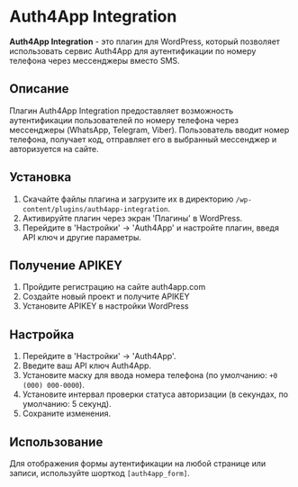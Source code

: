 # Auth4App Integration

**Auth4App Integration** - это плагин для WordPress, который позволяет использовать сервис Auth4App для аутентификации по номеру телефона через мессенджеры вместо SMS.

## Описание

Плагин Auth4App Integration предоставляет возможность аутентификации пользователей по номеру телефона через мессенджеры (WhatsApp, Telegram, Viber). Пользователь вводит номер телефона, получает код, отправляет его в выбранный мессенджер и авторизуется на сайте.

## Установка

1. Скачайте файлы плагина и загрузите их в директорию `/wp-content/plugins/auth4app-integration`.
2. Активируйте плагин через экран 'Плагины' в WordPress.
3. Перейдите в 'Настройки' -> 'Auth4App' и настройте плагин, введя API ключ и другие параметры.

## Получение APIKEY

1. Пройдите регистрацию на сайте auth4app.com
2. Создайте новый проект и получите APIKEY
3. Установите APIKEY в настройки WordPress

## Настройка

1. Перейдите в 'Настройки' -> 'Auth4App'.
2. Введите ваш API ключ Auth4App.
3. Установите маску для ввода номера телефона (по умолчанию: `+0 (000) 000-0000`).
4. Установите интервал проверки статуса авторизации (в секундах, по умолчанию: 5 секунд).
5. Сохраните изменения.

## Использование

Для отображения формы аутентификации на любой странице или записи, используйте шорткод `[auth4app_form]`.
